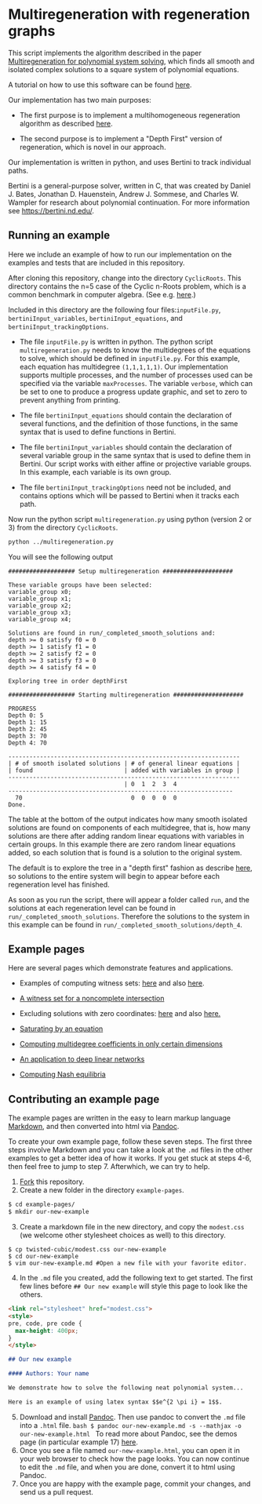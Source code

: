Multiregeneration with regeneration graphs
=============================================================

This script implements the algorithm described in the paper 
[Multiregeneration for polynomial system 
solving](https://arxiv.org/abs/1912.04394), which finds all smooth and 
isolated complex solutions to a square system of polynomial equations. 

A tutorial on how to use this software can be found [here](https://github.com/colinwcrowley/multiregeneration-tutorial).

Our implementation has two main purposes: 

 - The first purpose is to implement a multihomogeneous regeneration 
   algorithm as described [here](https://www3.nd.edu/~jhauenst/preprints/hrMultiHom.pdf). 

 - The second purpose is to implement a "Depth First" version of 
   regeneration, which is novel in our approach.

Our implementation is written in python, and uses Bertini to track 
individual paths.

Bertini is a general-purpose solver, written in C, that was created by
Daniel J. Bates, Jonathan D. Hauenstein, Andrew J. Sommese, and Charles W. Wampler
 for research about polynomial continuation. For more information see
https://bertini.nd.edu/.

Running an example
------------------

Here we include an example of how to run our implementation on the 
examples and tests that are included in this repository. 

After cloning this repository, change into the directory 
`CyclicRoots`. This directory contains the n=5 case of the Cyclic 
n-Roots problem, which is a common benchmark in computer algebra. (See 
e.g. [here](https://homepages.math.uic.edu/~adrovic/jmm13a.pdf).)

Included in this directory are the following four 
files:`inputFile.py`, `bertiniInput_variables`, `bertiniInput_equations`,
and `bertiniInput_trackingOptions`.

 - The file `inputFile.py` is written in python. The python script 
   `multiregeneration.py` needs to know the multidegrees of the 
   equations to solve, which should be defined in `inputFile.py`. For 
   this example, each equation has multidegree `(1,1,1,1,1)`. 
   Our implementation supports multiple processes, and the number of 
   processes used can be specified via the variable `maxProcesses`.
   The variable `verbose`, which can be set to one to 
   produce a progress update graphic, and set to zero to prevent 
   anything from printing.

 - The file `bertiniInput_equations` should contain the declaration of 
   several functions, and the definition of those functions, in the same 
   syntax that is used to define functions in Bertini.

 - The file `bertiniInput_variables` should contain the declaration of 
   several variable group in the same 
   syntax that is used to define them in Bertini. Our script works with 
   either affine or projective variable groups. In this example, each 
   variable is its own group.

 - The file `bertiniInput_trackingOptions` need not be included, 
   and contains options which will be passed to Bertini when it tracks 
   each path.

Now run the python script `multiregeneration.py` using python (version 2 
or 3) from the 
directory `CyclicRoots`.

```bash
python ../multiregeneration.py
```

You will see the following output
```
################### Setup multiregeneration ####################

These variable groups have been selected:
variable_group x0;
variable_group x1;
variable_group x2;
variable_group x3;
variable_group x4;

Solutions are found in run/_completed_smooth_solutions and:
depth >= 0 satisfy f0 = 0
depth >= 1 satisfy f1 = 0
depth >= 2 satisfy f2 = 0
depth >= 3 satisfy f3 = 0
depth >= 4 satisfy f4 = 0

Exploring tree in order depthFirst

################### Starting multiregeneration ####################

PROGRESS
Depth 0: 5
Depth 1: 15
Depth 2: 45
Depth 3: 70
Depth 4: 70

------------------------------------------------------------------
| # of smooth isolated solutions | # of general linear equations |
| found                          | added with variables in group |
------------------------------------------------------------------
                                 | 0  1  2  3  4
----------------------------------------------------------------
  70                               0  0  0  0  0
Done.
```
The table at the bottom of the output indicates how many smooth isolated 
solutions are found on components of each multidegree, that is, how many 
solutions are there after adding random linear equations with variables 
in certain groups. In this example there are zero random linear 
equations added, so each solution that is found is a solution to the 
original system.

The default is to explore the tree in a "depth first" fashion as describe 
[here](https://arxiv.org/abs/1912.04394), so 
solutions to the entire system will begin to appear before each 
regeneration level has finished.

As soon as you run the script, there will appear a folder called `run`, 
and the solutions at each regeneration level can be found in 
`run/_completed_smooth_solutions`. Therefore the solutions to the system 
in this example can be found in `run/_completed_smooth_solutions/depth_4`.

Example pages
-----------------
Here are several pages which demonstrate features and applications.

 - Examples of computing witness sets: [here](https://josemath.github.io/multiregeneration/example-pages/HR-example-4-12/HR-example-4-12.html) and also [here](https://josemath.github.io/multiregeneration/example-pages/example-1-3/example-1-3.html).
   
 - [A witness set for a noncomplete intersection](https://josemath.github.io/multiregeneration/example-pages/twisted-cubic/twisted-cubic.html)

 - Excluding solutions with zero coordinates: [here](https://josemath.github.io/multiregeneration/example-pages/nonzero-coordinates/nonzero-coordinates.html) and also [here.](https://josemath.github.io/multiregeneration/example-pages/algebraic-torus-variable-groups/algebraic-torus-variable-groups.html)
 
 - [Saturating by an equation](https://josemath.github.io/multiregeneration/example-pages/prune-by-point/prune-by-point.html)
 
 - [Computing multidegree coefficients in only certain dimensions](https://josemath.github.io/multiregeneration/example-pages/target-dimensions/target-dimensions.html)

 - [An application to deep linear networks](https://josemath.github.io/multiregeneration/example-pages/deep-linear-networks/deep-linear-networks.html)

 - [Computing Nash equilibria](https://josemath.github.io/multiregeneration/example-pages/nash-equilibria/nash-equilibria.html)

Contributing an example page
----------------------------

The example pages are written in the easy to learn markup language
[Markdown](https://www.markdownguide.org/basic-syntax), and then 
converted into html via [Pandoc](https://pandoc.org/). 

To create your own example page, follow these seven steps. 
The first three steps involve Markdown and you can take a look at the ``.md`` files in the other examples to get a better idea of how it works.
If you get stuck at steps 4-6, then feel free to jump to step 7. Afterwhich, we can try to help.

  1. [Fork](https://docs.github.com/en/enterprise/2.13/user/articles/fork-a-repo) this repository.
  2. Create a new folder in the directory `example-pages`.
  ```bash
  $ cd example-pages/
  $ mkdir our-new-example
  ```

  3. Create a markdown file in the new directory, and copy the 
     `modest.css` (we welcome other stylesheet choices as well) to this directory.
  ```
  $ cp twisted-cubic/modest.css our-new-example
  $ cd our-new-example
  $ vim our-new-example.md #Open a new file with your favorite editor.
  ```

  4. In the `.md` file you created, add the following text to get started. 
  The first few lines before `## Our new example` will style this page 
  to look like the others.

  ```markdown
  <link rel="stylesheet" href="modest.css">
  <style>
  pre, code, pre code {
    max-height: 400px;
  }
  </style>

  ## Our new example

  #### Authors: Your name

  We demonstrate how to solve the following neat polynomial system...

  Here is an example of using latex syntax $$e^{2 \pi i} = 1$$.
  ```
  
  5. Download and install [Pandoc](https://pandoc.org/). Then use pandoc 
     to convert the `.md` file into a `.html` file.
    ```bash
    $ pandoc our-new-example.md -s --mathjax -o our-new-example.html
    ```
    To read more about Pandoc, see the demos page (in particular example 17) [here](https://pandoc.org/demos.html).
  6. Once you see a file named `our-new-example.html`, you can open it 
     in your web browser to check how the page looks. You can now continue to edit 
     the `.md` file, and when you are done, convert it to html using 
     Pandoc.
  7. Once you are happy with the example page, commit your changes, and 
     send us a pull request.
